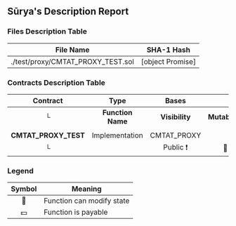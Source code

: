 ## Sūrya's Description Report

### Files Description Table


|  File Name  |  SHA-1 Hash  |
|-------------|--------------|
| ./test/proxy/CMTAT_PROXY_TEST.sol | [object Promise] |


### Contracts Description Table


|  Contract  |         Type        |       Bases      |                  |                 |
|:----------:|:-------------------:|:----------------:|:----------------:|:---------------:|
|     └      |  **Function Name**  |  **Visibility**  |  **Mutability**  |  **Modifiers**  |
||||||
| **CMTAT_PROXY_TEST** | Implementation | CMTAT_PROXY |||
| └ | <Constructor> | Public ❗️ | 🛑  | CMTAT_PROXY |


### Legend

|  Symbol  |  Meaning  |
|:--------:|-----------|
|    🛑    | Function can modify state |
|    💵    | Function is payable |
